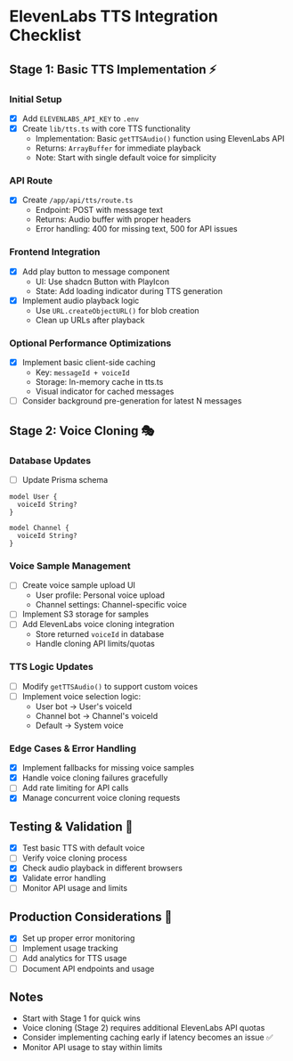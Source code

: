 # ElevenLabs TTS Integration Checklist

## Stage 1: Basic TTS Implementation ⚡️

### Initial Setup
- [x] Add `ELEVENLABS_API_KEY` to `.env`
- [x] Create `lib/tts.ts` with core TTS functionality
  - Implementation: Basic `getTTSAudio()` function using ElevenLabs API
  - Returns: `ArrayBuffer` for immediate playback
  - Note: Start with single default voice for simplicity

### API Route
- [x] Create `/app/api/tts/route.ts`
  - Endpoint: POST with message text
  - Returns: Audio buffer with proper headers
  - Error handling: 400 for missing text, 500 for API issues

### Frontend Integration
- [x] Add play button to message component
  - UI: Use shadcn Button with PlayIcon
  - State: Add loading indicator during TTS generation
- [x] Implement audio playback logic
  - Use `URL.createObjectURL()` for blob creation
  - Clean up URLs after playback

### Optional Performance Optimizations
- [x] Implement basic client-side caching
  - Key: `messageId + voiceId`
  - Storage: In-memory cache in tts.ts
  - Visual indicator for cached messages
- [ ] Consider background pre-generation for latest N messages

## Stage 2: Voice Cloning 🎭

### Database Updates
- [ ] Update Prisma schema
```prisma
model User {
  voiceId String?
}

model Channel {
  voiceId String?
}
```

### Voice Sample Management
- [ ] Create voice sample upload UI
  - User profile: Personal voice upload
  - Channel settings: Channel-specific voice
- [ ] Implement S3 storage for samples
- [ ] Add ElevenLabs voice cloning integration
  - Store returned `voiceId` in database
  - Handle cloning API limits/quotas

### TTS Logic Updates
- [ ] Modify `getTTSAudio()` to support custom voices
- [ ] Implement voice selection logic:
  - User bot → User's voiceId
  - Channel bot → Channel's voiceId
  - Default → System voice

### Edge Cases & Error Handling
- [x] Implement fallbacks for missing voice samples
- [x] Handle voice cloning failures gracefully
- [ ] Add rate limiting for API calls
- [x] Manage concurrent voice cloning requests

## Testing & Validation 🧪
- [x] Test basic TTS with default voice
- [ ] Verify voice cloning process
- [x] Check audio playback in different browsers
- [x] Validate error handling
- [ ] Monitor API usage and limits

## Production Considerations 🚀
- [x] Set up proper error monitoring
- [ ] Implement usage tracking
- [ ] Add analytics for TTS usage
- [ ] Document API endpoints and usage

## Notes
- Start with Stage 1 for quick wins
- Voice cloning (Stage 2) requires additional ElevenLabs API quotas
- Consider implementing caching early if latency becomes an issue ✅
- Monitor API usage to stay within limits 
